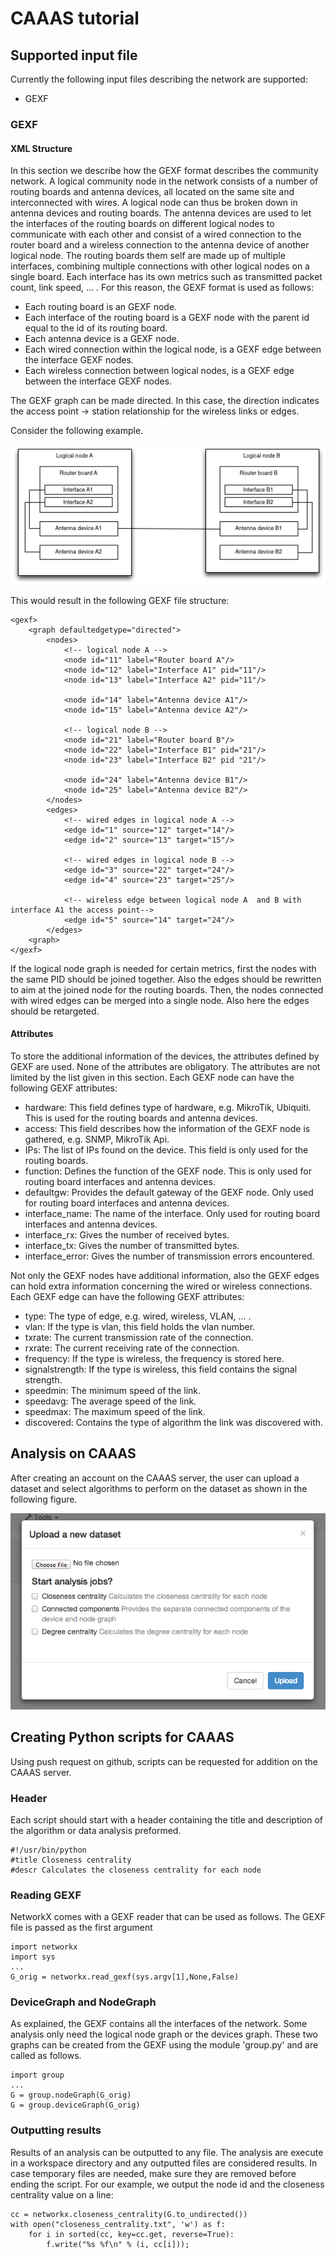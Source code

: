 # CAAAS tutorial

## Supported input file
Currently the following input files describing the network are supported:
* GEXF

### GEXF

#### XML Structure

In this section we describe how the GEXF format describes the community network. A logical community node in the network consists of a number of routing boards and antenna devices, all located on the same site and interconnected with wires.  A logical node can thus be broken down in antenna devices and routing boards.  The antenna devices are used to let the interfaces of the routing boards on different logical nodes to communicate with each other and consist of a wired connection to the router board and a wireless connection to the antenna device of another logical node.  The routing boards them self are made up of multiple interfaces, combining multiple connections with other logical nodes on a single board.  Each interface has its own metrics such as transmitted packet count, link speed, ... . For this reason, the GEXF format is used as follows:

* Each routing board is an GEXF node.
* Each interface of the routing board is a GEXF node with the parent id equal to the id of its routing board.
* Each antenna device is a GEXF node.
* Each wired connection within the logical node, is a GEXF edge between the interface GEXF nodes.
* Each wireless connection between logical nodes, is a GEXF edge between the interface GEXF nodes.

The GEXF graph can be made directed. In this case, the direction indicates the access point -> station relationship for the wireless links or edges.

Consider the following example.

![Example of two logical nodes](images/example.png)

This would result in the following GEXF file structure:

	<gexf>
		<graph defaultedgetype="directed">
			<nodes>
				<!-- logical node A -->
				<node id="11" label="Router board A"/>
				<node id="12" label="Interface A1" pid="11"/>
				<node id="13" label="Interface A2" pid="11"/>
				
				<node id="14" label="Antenna device A1"/>
				<node id="15" label="Antenna device A2"/>
				
				<!-- logical node B -->
				<node id="21" label="Router board B"/>
				<node id="22" label="Interface B1" pid="21"/>
				<node id="23" label="Interface B2" pid "21"/>
				
				<node id="24" label="Antenna device B1"/>
				<node id="25" label="Antenna device B2"/>
			</nodes>
			<edges>
				<!-- wired edges in logical node A -->
				<edge id="1" source="12" target="14"/>
				<edge id="2" source="13" target="15"/>
				
				<!-- wired edges in logical node B -->
				<edge id="3" source="22" target="24"/>
				<edge id="4" source="23" target="25"/>
				
				<!-- wireless edge between logical node A  and B with interface A1 the access point-->
				<edge id="5" source="14" target="24"/>
			</edges>
		<graph>
	</gexf>

If the logical node graph is needed for certain metrics, first the nodes with the same PID should be joined together.  Also the edges should be rewritten to aim at the joined node for the routing boards. Then, the nodes connected with wired edges can be merged into a single node. Also here the edges should be retargeted.

#### Attributes
To store the additional information of the devices, the attributes defined by GEXF are used. None of the attributes are obligatory.  The attributes are not limited by the list given in this section.
Each GEXF node can have the following GEXF attributes:

* hardware: This field defines type of hardware, e.g. MikroTik, Ubiquiti.  This is used for the routing boards and antenna devices.
* access: This field describes how the information of the GEXF node is gathered, e.g. SNMP, MikroTik Api.
* IPs: The list of IPs found on the device. This field is only used for the routing boards.
* function: Defines the function of the GEXF node. This is only used for routing board interfaces and antenna devices.
* defaultgw: Provides the default gateway of the GEXF node. Only used for routing board interfaces and antenna devices.
* interface_name: The name of the interface. Only used for routing board interfaces and antenna devices.
* interface_rx: Gives the number of received bytes.
* interface_tx: Gives the number of transmitted bytes.
* interface_error: Gives the number of transmission errors encountered.

Not only the GEXF nodes have additional information, also the GEXF edges can hold extra information concerning the wired or wireless connections.
Each GEXF edge can have the following GEXF attributes:

* type: The type of edge, e.g. wired, wireless, VLAN, ... .
* vlan: If the type is vlan, this field holds the vlan number.
* txrate: The current transmission rate of the connection.
* rxrate: The current receiving rate of the connection.
* frequency: If the type is wireless, the frequency is stored here.
* signalstrength: If the type is wireless, this field contains the signal strength.
* speedmin: The minimum speed of the link.
* speedavg: The average speed of the link.
* speedmax: The maximum speed of the link.
* discovered: Contains the type of algorithm the link was discovered with.

## Analysis on CAAAS
After creating an account on the CAAAS server, the user can upload a dataset and select algorithms to perform on the dataset as shown in the following figure.

![upload interface of CAAAS](images/upload.png)

## Creating Python scripts for CAAAS
Using push request on github, scripts can be requested for addition on the CAAAS server.

### Header
Each script should start with a header containing the title and description of the algorithm or data analysis preformed.

	#!/usr/bin/python
	#title Closeness centrality
	#descr Calculates the closeness centrality for each node

### Reading GEXF
NetworkX comes with a GEXF reader that can be used as follows.  The GEXF file is passed as the first argument

	import networkx
	import sys
	...
	G_orig = networkx.read_gexf(sys.argv[1],None,False)

### DeviceGraph and NodeGraph
As explained, the GEXF contains all the interfaces of the network.  Some analysis only need the logical node graph or the devices graph.  These two graphs can be created from the GEXF using the module 'group.py' and are called as follows.

	import group
	...
	G = group.nodeGraph(G_orig)
	G = group.deviceGraph(G_orig)

### Outputting results
Results of an analysis can be outputted to any file.  The analysis are execute in a workspace directory and any outputted files are considered results.  In case temporary files are needed, make sure they are removed before ending the script.
For our example, we output the node id and the closeness centrality value on a line:

	cc = networkx.closeness_centrality(G.to_undirected())
	with open("closeness_centrality.txt", 'w') as f:
    	for i in sorted(cc, key=cc.get, reverse=True):
        	f.write("%s %f\n" % (i, cc[i]));


